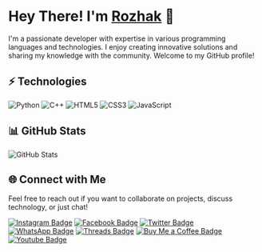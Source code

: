 # Hey There! I'm [Rozhak](https://github.com/RozhakXD) 👋

I'm a passionate developer with expertise in various programming languages and technologies. I enjoy creating innovative solutions and sharing my knowledge with the community. Welcome to my GitHub profile!

## ⚡ Technologies

![Python](https://img.shields.io/badge/-Python-black?style=flat-square&logo=Python)
![C++](https://img.shields.io/badge/-C++-00599C?style=flat-square&logo=c)
![HTML5](https://img.shields.io/badge/-HTML5-E34F26?style=flat-square&logo=html5&logoColor=white)
![CSS3](https://img.shields.io/badge/-CSS3-1572B6?style=flat-square&logo=css3)
![JavaScript](https://img.shields.io/badge/-JavaScript-black?style=flat-square&logo=javascript)

## 📊 GitHub Stats

![GitHub Stats](https://github-readme-stats.vercel.app/api?username=RozhakXD&count_private=true&show_icons=true&include_all_commits=true)

## 🌐 Connect with Me

Feel free to reach out if you want to collaborate on projects, discuss technology, or just chat!

[![Instagram Badge](https://img.shields.io/badge/-rozhak_official-purple?style=flat-square&logo=instagram&logoColor=white&link=https://instagram.com/rozhak_official)](https://instagram.com/rozhak_official)
[![Facebook Badge](https://img.shields.io/badge/-rozhak.xyz-blue?style=flat-square&logo=facebook&logoColor=white&link=https://facebook.com/rozhak.xyz)](https://facebook.com/rozhak.xyz)
[![Twitter Badge](https://img.shields.io/badge/-rozhak_official-black?style=flat-square&logo=x&logoColor=white&link=https://twitter.com/rozhak_official)](https://twitter.com/rozhak_official)
[![WhatsApp Badge](https://img.shields.io/badge/-08384792xxxx-25D366?style=flat-square&logo=whatsapp&logoColor=white&link=https://wa.me/6283847921480)](https://wa.me/6283847921480)
[![Threads Badge](https://img.shields.io/badge/-rozhak_official-black?style=flat-square&logo=threads&logoColor=white&link=https://threads.net/rozhak_official)](https://threads.net/rozhak_official)
[![Buy Me a Coffee Badge](https://img.shields.io/badge/-rozhak_official-FFDD00?style=flat-square&logo=buy-me-a-coffee&logoColor=black&link=https://trakteer.id/rozhak_official/tip)](https://trakteer.id/rozhak_official/tip)
[![Youtube Badge](https://img.shields.io/badge/-rozhakid-darkred?style=flat-square&logo=youtube&logoColor=white&link=https://www.youtube.com/c/rozhakid)](https://www.youtube.com/c/rozhakid)
